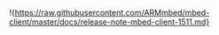 !{https://raw.githubusercontent.com/ARMmbed/mbed-client/master/docs/release-note-mbed-client-1511.md}
